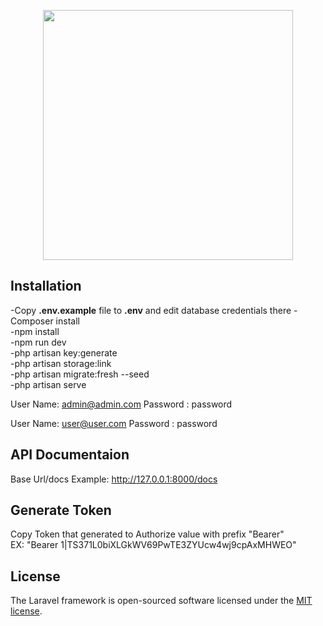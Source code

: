 <p align="center"><a href="https://laravel.com" target="_blank"><img src="https://raw.githubusercontent.com/laravel/art/master/logo-lockup/5%20SVG/2%20CMYK/1%20Full%20Color/laravel-logolockup-cmyk-red.svg" width="400"></a></p>


## Installation

-Copy __.env.example__ file to __.env__ and edit database credentials there
-Composer install <br />
-npm install <br />
-npm run dev <br />
-php artisan key:generate <br />
-php artisan storage:link <br />
-php artisan migrate:fresh --seed <br />
-php artisan serve

User Name: admin@admin.com
Password : password

User Name: user@user.com
Password : password

## API Documentaion
Base Url/docs
Example: http://127.0.0.1:8000/docs

## Generate Token
Copy Token that generated to Authorize value with prefix "Bearer" <br />
EX: "Bearer 1|TS371L0biXLGkWV69PwTE3ZYUcw4wj9cpAxMHWEO"

## License

The Laravel framework is open-sourced software licensed under the [MIT license](https://opensource.org/licenses/MIT).
